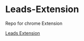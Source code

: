 # Leads-Extension
Repo for chrome Extension 

[Leads Extension](https://sheharyar0503.github.io/Leads-Extension/index.html)

